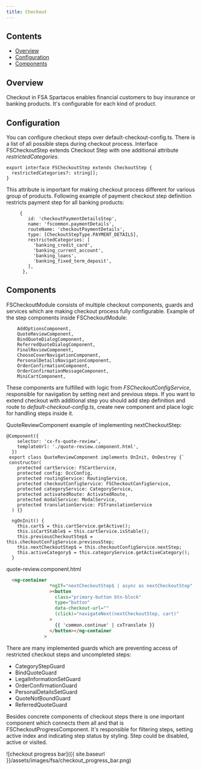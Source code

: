 ```yaml
---
title: Checkout
---
```


## Contents

- [Overview](#overview)
- [Configuration](#configuration)
- [Components](#components)

## Overview

Checkout in FSA Spartacus enables financial customers to buy insurance or banking products. It's configurable for each kind of product.

## Configuration

You can configure checkout steps over default-checkout-config.ts. There is a list of all possible steps during checkout process.
Interface FSCheckoutStep extends Checkout Step with one additional attribute *restrictedCategories*. 
```
export interface FSCheckoutStep extends CheckoutStep {
  restrictedCategories?: string[];
}
```
This attribute is important for making checkout process different for various group of products.
Following example of payment checkout step definition restricts payment step for all banking products:
```
     {
        id: 'checkoutPaymentDetailsStep',
        name: 'fscommon.paymentDetails',
        routeName: 'checkoutPaymentDetails',
        type: [CheckoutStepType.PAYMENT_DETAILS],
        restrictedCategories: [
          'banking_credit_card',
          'banking_current_account',
          'banking_loans',
          'banking_fixed_term_deposit',
        ],
      },
```

## Components

FSCheckoutModule consists of multiple checkout components, guards and services which are making checkout process fully configurable.
Example of the step components inside FSCheckoutModule:  
```
    AddOptionsComponent,
    QuoteReviewComponent,
    BindQuoteDialogComponent,
    ReferredQuoteDialogComponent,
    FinalReviewComponent,
    ChooseCoverNavigationComponent,
    PersonalDetailsNavigationComponent,
    OrderConfirmationComponent,
    OrderConfirmationMessageComponent,
    MiniCartComponent,
```

These components are fulfilled with logic from *FSCheckoutConfigService*, responsible for navigation by setting next and previous steps. If you want to extend checkout with additional step you should add step definition and route to *default-checkout-config.ts*, create new component and place logic for handling steps inside it. 

QuoteReviewComponent example of implementing nextCheckoutStep:  
```
@Component({
    selector: 'cx-fs-quote-review',
    templateUrl: './quote-review.component.html',
  })
 export class QuoteReviewComponent implements OnInit, OnDestroy {`
 constructor(
    protected cartService: FSCartService,
    protected config: OccConfig,
    protected routingService: RoutingService,
    protected checkoutConfigService: FSCheckoutConfigService,
    protected categoryService: CategoryService,
    protected activatedRoute: ActivatedRoute,
    protected modalService: ModalService,
    protected translationService: FSTranslationService
  ) {}

  ngOnInit() {
    this.cart$ = this.cartService.getActive();
    this.isCartStable$ = this.cartService.isStable();
    this.previousCheckoutStep$ = this.checkoutConfigService.previousStep;
    this.nextCheckoutStep$ = this.checkoutConfigService.nextStep;
    this.activeCategory$ = this.categoryService.getActiveCategory();
  }
```

quote-review.component.html

```html
  <ng-container
                *ngIf="nextCheckoutStep$ | async as nextCheckoutStep"
                ><button
                  class="primary-button btn-block"
                  type="button"
                  data-checkout-url=""
                  (click)="navigateNext(nextCheckoutStep, cart)"
                >
                  {{ 'common.continue' | cxTranslate }}
                </button></ng-container
              >
```

There are many implemented guards which are preventing access of restricted checkout steps and uncompleted steps: 

- CategoryStepGuard
- BindQuoteGuard
- LegalInformationSetGuard
- OrderConfirmationGuard
- PersonalDetailsSetGuard
- QuoteNotBoundGuard
- ReferredQuoteGuard

Besides concrete components of checkout  steps there is one important component which connects them all and that is FSCheckoutProgressComponent.
 It's responsible for filtering steps, setting active index and indicating step status by styling. Step could be disabled, active or visited.

![checkout progress bar]({{ site.baseurl }}/assets/images/fsa/checkout_progress_bar.png)
